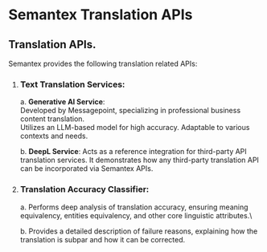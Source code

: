 # Semantex Translation APIs

## Translation APIs.
Semantex provides the following translation related APIs:

1. ### Text Translation Services:
    a. **Generative AI Service**: \
    Developed by Messagepoint, specializing in professional business content translation. \
    Utilizes an LLM-based model for high accuracy. Adaptable to various contexts and needs.

    b. **DeepL Service**: Acts as a reference integration for third-party API translation services. It demonstrates how any third-party translation API can be incorporated via Semantex APIs.

2. ### Translation Accuracy Classifier: 
    a. Performs deep analysis of translation accuracy, ensuring meaning equivalency, entities equivalency, and other core linguistic attributes.\
    
    b. Provides a detailed description of failure reasons, explaining how the translation is subpar and how it can be corrected.



